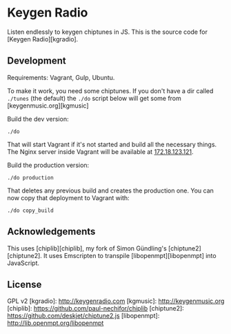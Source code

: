 # Keygen Radio

Listen endlessly to keygen chiptunes in JS. This is the source code for [Keygen
Radio][kgradio].

## Development

Requirements: Vagrant, Gulp, Ubuntu.

To make it work, you need some chiptunes. If you don't have a dir called
`./tunes` (the default) the `./do` script below will get some from
[keygenmusic.org][kgmusic]

Build the dev version:

    ./do

That will start Vagrant if it's not started and build all the necessary things.
The Nginx server inside Vagrant will be available at
[172.18.123.121](http://172.18.123.121).

Build the production version:

    ./do production

That deletes any previous build and creates the production one. You can now copy
that deployment to Vagrant with:

    ./do copy_build

## Acknowledgements

This uses [chiplib][chiplib], my fork of Simon Gündling's
[chiptune2][chiptune2]. It uses Emscripten to transpile [libopenmpt][libopenmpt]
into JavaScript.

## License

GPL v2
[kgradio]: http://keygenradio.com
[kgmusic]: http://keygenmusic.org
[chiplib]: https://github.com/paul-nechifor/chiplib
[chiptune2]: https://github.com/deskjet/chiptune2.js
[libopenmpt]: http://lib.openmpt.org/libopenmpt
